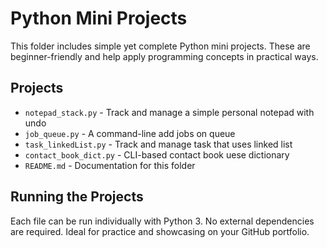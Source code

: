 # Python Mini Projects

This folder includes simple yet complete Python mini projects. These are beginner-friendly and help apply programming concepts in practical ways.

## Projects

- `notepad_stack.py` - Track and manage a simple personal notepad with undo
- `job_queue.py` - A command-line add jobs on queue
- `task_linkedList.py` - Track and manage task that uses linked list 
- `contact_book_dict.py` - CLI-based contact book uese dictionary
- `README.md` - Documentation for this folder

## Running the Projects

Each file can be run individually with Python 3. No external dependencies are required. Ideal for practice and showcasing on your GitHub portfolio.
